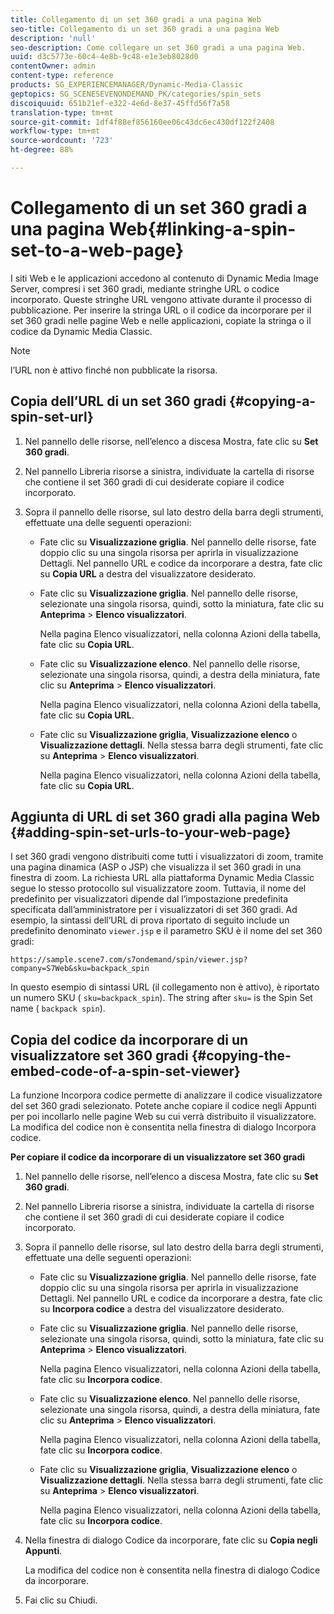 ```yaml
---
title: Collegamento di un set 360 gradi a una pagina Web
seo-title: Collegamento di un set 360 gradi a una pagina Web
description: 'null'
seo-description: Come collegare un set 360 gradi a una pagina Web.
uuid: d3c5773e-60c4-4e8b-9c48-e1e3eb8028d0
contentOwner: admin
content-type: reference
products: SG_EXPERIENCEMANAGER/Dynamic-Media-Classic
geptopics: SG_SCENESEVENONDEMAND_PK/categories/spin_sets
discoiquuid: 651b21ef-e322-4e6d-8e37-45ffd56f7a58
translation-type: tm+mt
source-git-commit: 1df4f88ef856160ee06c43dc6ec430df122f2408
workflow-type: tm+mt
source-wordcount: '723'
ht-degree: 88%

---
```



# Collegamento di un set 360 gradi a una pagina Web{#linking-a-spin-set-to-a-web-page}

I siti Web e le applicazioni accedono al contenuto di Dynamic Media Image Server, compresi i set 360 gradi, mediante stringhe URL o codice incorporato. Queste stringhe URL vengono attivate durante il processo di pubblicazione. Per inserire la stringa URL o il codice da incorporare per il set 360 gradi nelle pagine Web e nelle applicazioni, copiate la stringa o il codice da Dynamic Media Classic.

>[!NOTE]
>
>l’URL non è attivo finché non pubblicate la risorsa.

## Copia dell’URL di un set 360 gradi {#copying-a-spin-set-url}

1. Nel pannello delle risorse, nell’elenco a discesa Mostra, fate clic su **Set 360 gradi**.
1. Nel pannello Libreria risorse a sinistra, individuate la cartella di risorse che contiene il set 360 gradi di cui desiderate copiare il codice incorporato.
1. Sopra il pannello delle risorse, sul lato destro della barra degli strumenti, effettuate una delle seguenti operazioni:

   * Fate clic su **Visualizzazione griglia**. Nel pannello delle risorse, fate doppio clic su una singola risorsa per aprirla in visualizzazione Dettagli. Nel pannello URL e codice da incorporare a destra, fate clic su **Copia URL** a destra del visualizzatore desiderato.
   * Fate clic su **Visualizzazione griglia**. Nel pannello delle risorse, selezionate una singola risorsa, quindi, sotto la miniatura, fate clic su **Anteprima** > **Elenco visualizzatori**.

      Nella pagina Elenco visualizzatori, nella colonna Azioni della tabella, fate clic su **Copia URL**.

   * Fate clic su **Visualizzazione elenco**. Nel pannello delle risorse, selezionate una singola risorsa, quindi, a destra della miniatura, fate clic su **Anteprima** > **Elenco visualizzatori**.

      Nella pagina Elenco visualizzatori, nella colonna Azioni della tabella, fate clic su **Copia URL**.

   * Fate clic su **Visualizzazione griglia**, **Visualizzazione elenco** o **Visualizzazione dettagli**. Nella stessa barra degli strumenti, fate clic su **Anteprima** > **Elenco visualizzatori**.

      Nella pagina Elenco visualizzatori, nella colonna Azioni della tabella, fate clic su **Copia URL**.

## Aggiunta di URL di set 360 gradi alla pagina Web {#adding-spin-set-urls-to-your-web-page}

I set 360 gradi vengono distribuiti come tutti i visualizzatori di zoom, tramite una pagina dinamica (ASP o JSP) che visualizza il set 360 gradi in una finestra di zoom. La richiesta URL alla piattaforma Dynamic Media Classic segue lo stesso protocollo sul visualizzatore zoom. Tuttavia, il nome del predefinito per visualizzatori dipende dal l’impostazione predefinita specificata dall’amministratore per i visualizzatori di set 360 gradi. Ad esempio, la sintassi dell’URL di prova riportato di seguito include un predefinito denominato `viewer.jsp` e il parametro SKU è il nome del set 360 gradi:

```as3
https://sample.scene7.com/s7ondemand/spin/viewer.jsp?company=S7Web&sku=backpack_spin
```

In questo esempio di sintassi URL (il collegamento non è attivo), è riportato un numero SKU ( `sku=backpack_spin`). The string after `sku=` is the Spin Set name ( `backpack spin`).

## Copia del codice da incorporare di un visualizzatore set 360 gradi {#copying-the-embed-code-of-a-spin-set-viewer}

La funzione Incorpora codice permette di analizzare il codice visualizzatore del set 360 gradi selezionato. Potete anche copiare il codice negli Appunti per poi incollarlo nelle pagine Web su cui verrà distribuito il visualizzatore. La modifica del codice non è consentita nella finestra di dialogo Incorpora codice.

**Per copiare il codice da incorporare di un visualizzatore set 360 gradi**

1. Nel pannello delle risorse, nell’elenco a discesa Mostra, fate clic su **Set 360 gradi**.
1. Nel pannello Libreria risorse a sinistra, individuate la cartella di risorse che contiene il set 360 gradi di cui desiderate copiare il codice incorporato.
1. Sopra il pannello delle risorse, sul lato destro della barra degli strumenti, effettuate una delle seguenti operazioni:

   * Fate clic su **Visualizzazione griglia**. Nel pannello delle risorse, fate doppio clic su una singola risorsa per aprirla in visualizzazione Dettagli. Nel pannello URL e codice da incorporare a destra, fate clic su **Incorpora codice** a destra del visualizzatore desiderato.
   * Fate clic su **Visualizzazione griglia**. Nel pannello delle risorse, selezionate una singola risorsa, quindi, sotto la miniatura, fate clic su **Anteprima** > **Elenco visualizzatori**.

      Nella pagina Elenco visualizzatori, nella colonna Azioni della tabella, fate clic su **Incorpora codice**.

   * Fate clic su **Visualizzazione elenco**. Nel pannello delle risorse, selezionate una singola risorsa, quindi, a destra della miniatura, fate clic su **Anteprima** > **Elenco visualizzatori**.

      Nella pagina Elenco visualizzatori, nella colonna Azioni della tabella, fate clic su **Incorpora codice**.

   * Fate clic su **Visualizzazione griglia**, **Visualizzazione elenco** o **Visualizzazione dettagli**. Nella stessa barra degli strumenti, fate clic su **Anteprima** > **Elenco visualizzatori**.

      Nella pagina Elenco visualizzatori, nella colonna Azioni della tabella, fate clic su **Incorpora codice**.

1. Nella finestra di dialogo Codice da incorporare, fate clic su **Copia negli Appunti**.

   La modifica del codice non è consentita nella finestra di dialogo Codice da incorporare.

1. Fai clic su Chiudi.

